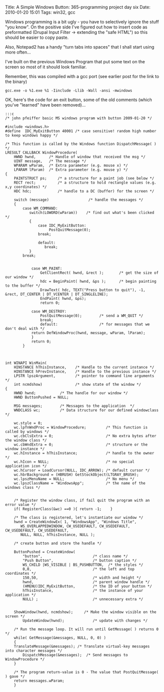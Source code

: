 Title: A Simple Windows Button: 365-programming project day six
Date: 2010-01-20 15:01
Tags: win32, gcc

Windows programming is a bit ugly - you have to selectively ignore the stuff "you know". On the positive side I've figured out how to insert code as preformatted (Drupal Input Filter -> extending the "safe HTML") so this should be easier to copy paste.

Also, Notepad2 has a handy "turn tabs into spaces" that I shall start using more often...

I've built on the previous Windows Program that put some text on the screen so most of it should look familiar.

Remember, this was compiled with a gcc port (see earlier post for the link to the binary)

`gcc.exe -o %1.exe %1 -Iinclude -Llib -Wall -ansi -mwindows`

OK, here's the code for an exit button, some of the old comments (which you've "learned" have been removed)...

    :::c
    /* john pfeiffer basic MS windows program with button 2009-01-20 */
    
    #include <windows.h>
    #define  IDC_MyExitButton 40001 /* case sensitive! random high number to keep windows happy */
        
    /* This function is called by the Windows function DispatchMessage( ) */
    LRESULT CALLBACK WindowProcedure(
    	HWND hwnd,   	/* Handle of window that received the msg */
    	UINT message,   /* The message */
    	WPARAM wParam,  /* Extra parameter (e.g. mouse x) */
    	LPARAM lParam)  /* Extra parameter (e.g. mouse y) */
    {
        PAINTSTRUCT ps;		/* a structure for a paint job (see below */
        RECT rect;			/* a structure to hold rectangle values (e.g. x,y coordinates) */
        HDC hdc;			/* handle to a DC (buffer) for the screen */
    
        switch (message)                  /* handle the messages */
        {
            case WM_COMMAND:
               switch(LOWORD(wParam))    /* find out what's been clicked */
               {
                   case IDC_MyExitButton:
                        PostQuitMessage(0);
                   break;                                
    
                   default:
                      break;
               }
            break;
        
        
            	case WM_PAINT:
            		GetClientRect( hwnd, &rect );		/* get the size of our window */
            		hdc = BeginPaint( hwnd, &ps );		/* begin painting to the buffer */
            		DrawText( hdc, TEXT("Press button to quit"), -1, &rect, DT_CENTER | DT_VCENTER | DT_SINGLELINE);
            		EndPaint( hwnd, &ps);
            		return 0;
                
            	case WM_DESTROY:
            		PostQuitMessage(0);        /* send a WM_QUIT */
                    break;
                    default:                   /* for messages that we don't deal with */
            	return DefWindowProc(hwnd, message, wParam, lParam);
                }
                return 0;
            }
                
        
        
    int WINAPI WinMain( 
    	HINSTANCE hThisInstance,    /* Handle to the current instance */
    	HINSTANCE hPrevInstance,    /* Handle to the previous instance */
    	LPSTR lpszArgument,         /* pointer to command line arguments */
    	int ncmdshow)               /* show state of the window */
    {
        HWND hwnd;           /* The handle for our window */
        HWND ButtonPushed = NULL;
        
        MSG messages;        /* Messages to the application  */
        WNDCLASS wc;         /* Data structure for our defined windowclass */
        
        wc.style = 0;
        wc.lpfnWndProc = WindowProcedure;      	  /* This function is called by windows */
        wc.cbClsExtra = 0;                        /* No extra bytes after the window class */
        wc.cbWndExtra = 0;                        /* structure or the window instance */
        wc.hInstance = hThisInstance;		 	  /* handle to the owner */
        wc.hIcon = NULL;						  /* no special application icon */
        wc.hCursor = LoadCursor(NULL, IDC_ARROW); /* default cursor */
        wc.hbrBackground = (HBRUSH) GetStockObject(LTGRAY_BRUSH);	
        wc.lpszMenuName = NULL; 				  /* No menu */
        wc.lpszClassName = "WindowsApp";		  /* the name of the windows class */
            
            
        /* Register the window class, if fail quit the program with an error value */
        if( RegisterClass(&wc) ==0 ){ return -1;	}
        
        /* The class is registered, let's instantiate our window */
        hwnd = CreateWindowEx( 1, "WindowsApp", "Windows Title",
    	   WS_OVERLAPPEDWINDOW, CW_USEDEFAULT, CW_USEDEFAULT, CW_USEDEFAULT, CW_USEDEFAULT,
    	   NULL, NULL, hThisInstance, NULL );
        
    	/* create button and store the handle */
        
    	ButtonPushed = CreateWindow( 
    		"button",      					/* class name */
            "Push Button",  				/* button caption */
            WS_CHILD |WS_VISIBLE | BS_PUSHBUTTON,  /* the styles */
            0,0,                            /* the left and top coordinates */
            150,50,                         /* width and height */
            hwnd,                           /* parent window handle */
            (HMENU)IDC_MyExitButton,        /* the ID of your button */
            hThisInstance,                  /* the instance of your application */
            NULL) ;                         /* unnecessary extra */
        
        
        ShowWindow(hwnd, ncmdshow);		/* Make the window visible on the screen */
        	UpdateWindow(hwnd);				/* update with changes */
            
        /* Run the message loop. It will run until GetMessage( ) returns 0 */
        while( GetMessage(&messages, NULL, 0, 0) )
        {           
    	TranslateMessage(&messages); /* Translate virtual-key messages into character messages */
            DispatchMessage(&messages);	 /* Send messages to WindowProcedure */
        }
        
        /* The program return-value is 0 - The value that PostQuitMessage( ) gave */
        return messages.wParam;
        }
